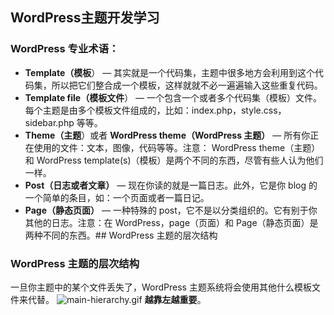 ## WordPress主题开发学习
### WordPress 专业术语：
- **Template（模板**） — 其实就是一个代码集，主题中很多地方会利用到这个代码集，所以把它们整合成一个模板，这样就就不必一遍遍输入这些重复代码。
- **Template file（模板文件**） — 一个包含一个或者多个代码集（模板）文件。每个主题是由多个模板文件组成的，比如：index.php，style.css，sidebar.php 等等。
- **Theme（主题**）或者 **WordPress theme（WordPress 主题）** — 所有你正在使用的文件：文本，图像，代码等等。注意： WordPress theme（主题）和 WordPress template(s)（模板）是两个不同的东西，尽管有些人认为他们一样。
- **Post（日志或者文章）** — 现在你读的就是一篇日志。此外，它是你 blog 的一个简单的条目，如：一个页面或者一篇日记。
- **Page（静态页面）** — 一种特殊的 post，它不是以分类组织的。它有别于你其他的日志。注意：在 WordPress，page（页面）和 Page（静态页面）是两种不同的东西。## WordPress 主题的层次结构
### WordPress 主题的层次结构
一旦你主题中的某个文件丢失了，WordPress 主题系统将会使用其他什么模板文件来代替。
![main-hierarchy.gif](C:\Users\openNewSth\Desktop\1.png)
**越靠左越重要**。